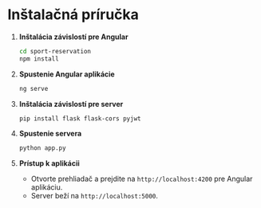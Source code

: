 # Inštalačná príručka

1. **Inštalácia závislostí pre Angular**
    ```bash
    cd sport-reservation
    npm install
    ```

2. **Spustenie Angular aplikácie**
    ```bash
    ng serve
    ```

3. **Inštalácia závislostí pre server**
    ```bash
    pip install flask flask-cors pyjwt
    ```

4. **Spustenie servera**
    ```bash
    python app.py
    ```

5. **Prístup k aplikácii**
    - Otvorte prehliadač a prejdite na `http://localhost:4200` pre Angular aplikáciu.
    - Server beží na `http://localhost:5000`.
